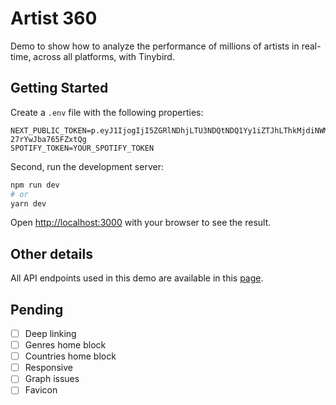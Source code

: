 # Artist 360
Demo to show how to analyze the performance of millions of artists in real-time, across all platforms, with Tinybird.


## Getting Started
Create a `.env` file with the following properties:

```
NEXT_PUBLIC_TOKEN=p.eyJ1IjogIjI5ZGRlNDhjLTU3NDQtNDQ1Yy1iZTJhLThkMjdiNWM5NTVmNiIsICJpZCI6ICJkYzcyOGM5NS0wYTdjLTQzZDYtOTllNy0zODdmZDNkMzQzYjkifQ.d9zBoLq3KosGGsCEZ5NRUnNd8-27rYwJba765FZxtQg
SPOTIFY_TOKEN=YOUR_SPOTIFY_TOKEN
```

Second, run the development server:

```bash
npm run dev
# or
yarn dev
```

Open [http://localhost:3000](http://localhost:3000) with your browser to see the result.

## Other details
All API endpoints used in this demo are available in this [page](https://api.tinybird.co/endpoints?token=p.eyJ1IjogIjI5ZGRlNDhjLTU3NDQtNDQ1Yy1iZTJhLThkMjdiNWM5NTVmNiIsICJpZCI6ICI2Zjk2M2U5NS1mMGZmLTQyOTctYTk3MC00NjcxZjBhMmMzYjgifQ.SJ8kGdkgPd3lG9C5MQb9EnGKovvOeiwo0AIUusU344Q).

## Pending
- [ ] Deep linking
- [ ] Genres home block
- [ ] Countries home block
- [ ] Responsive
- [ ] Graph issues
- [ ] Favicon